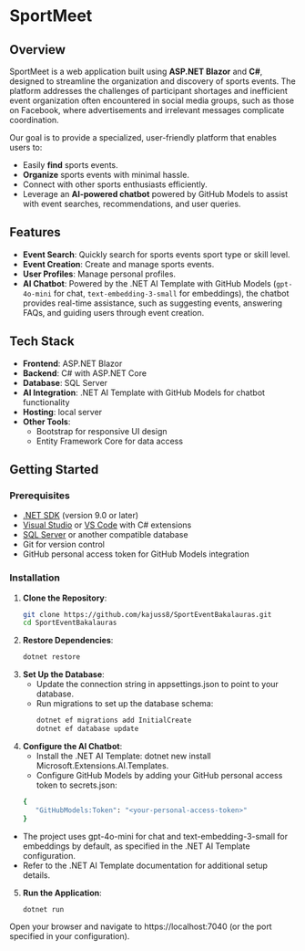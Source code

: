 # SportMeet

## Overview
SportMeet is a web application built using **ASP.NET Blazor** and **C#**, designed to streamline the organization and discovery of sports events. The platform addresses the challenges of participant shortages and inefficient event organization often encountered in social media groups, such as those on Facebook, where advertisements and irrelevant messages complicate coordination.

Our goal is to provide a specialized, user-friendly platform that enables users to:
- Easily **find** sports events.
- **Organize** sports events with minimal hassle.
- Connect with other sports enthusiasts efficiently.
- Leverage an **AI-powered chatbot** powered by GitHub Models to assist with event searches, recommendations, and user queries.

## Features
- **Event Search**: Quickly search for sports events sport type or skill level.
- **Event Creation**: Create and manage sports events.
- **User Profiles**: Manage personal profiles.
- **AI Chatbot**: Powered by the .NET AI Template with GitHub Models (`gpt-4o-mini` for chat, `text-embedding-3-small` for embeddings), the chatbot provides real-time assistance, such as suggesting events, answering FAQs, and guiding users through event creation.

## Tech Stack
- **Frontend**: ASP.NET Blazor
- **Backend**: C# with ASP.NET Core
- **Database**: SQL Server
- **AI Integration**: .NET AI Template with GitHub Models for chatbot functionality
- **Hosting**: local server
- **Other Tools**: 
  - Bootstrap for responsive UI design
  - Entity Framework Core for data access

## Getting Started

### Prerequisites
- [.NET SDK](https://dotnet.microsoft.com/download) (version 9.0 or later)
- [Visual Studio](https://visualstudio.microsoft.com/) or [VS Code](https://code.visualstudio.com/) with C# extensions
- [SQL Server](https://www.microsoft.com/en-us/sql-server) or another compatible database
- Git for version control
- GitHub personal access token for GitHub Models integration

### Installation
1. **Clone the Repository**:
   ```bash
   git clone https://github.com/kajuss8/SportEventBakalauras.git
   cd SportEventBakalauras

2. **Restore Dependencies**:
   ```bash
   dotnet restore

3. **Set Up the Database**:
   - Update the connection string in appsettings.json to point to your database.
   - Run migrations to set up the database schema:
     ```bash
     dotnet ef migrations add InitialCreate
     dotnet ef database update

4. **Configure the AI Chatbot**:
   - Install the .NET AI Template: dotnet new install Microsoft.Extensions.AI.Templates.
   - Configure GitHub Models by adding your GitHub personal access token to secrets.json:
   ```bash
   {
      "GitHubModels:Token": "<your-personal-access-token>"
   }

  - The project uses gpt-4o-mini for chat and text-embedding-3-small for embeddings by default, as specified in the .NET AI Template configuration.
  - Refer to the .NET AI Template documentation for additional setup details.

5. **Run the Application**:
   ```bash
   dotnet run

Open your browser and navigate to https://localhost:7040 (or the port specified in your configuration).

